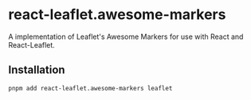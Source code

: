 # react-leaflet.awesome-markers

A implementation of Leaflet's Awesome Markers for use with React and React-Leaflet.

## Installation

```bash
pnpm add react-leaflet.awesome-markers leaflet